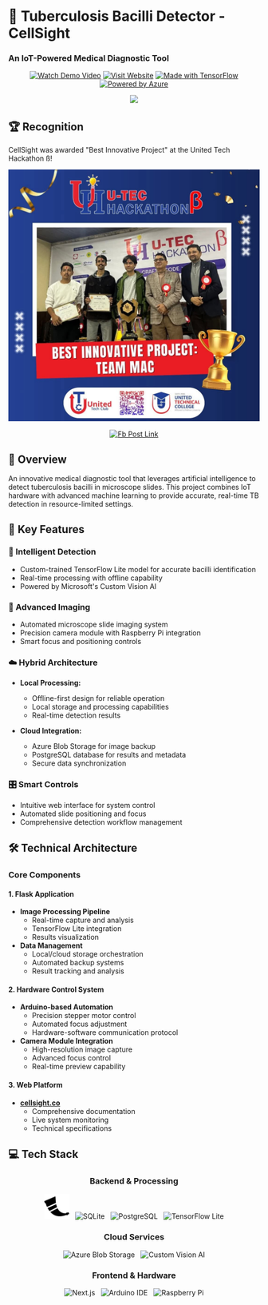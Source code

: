 # 🔬 Tuberculosis Bacilli Detector - CellSight
### An IoT-Powered Medical Diagnostic Tool

<div align="center">

[![Watch Demo Video](https://img.shields.io/badge/Watch_Demo-FF0000?style=for-the-badge&logo=youtube&logoColor=white)](https://www.youtube.com/watch?v=QeKGnAG90_c)
[![Visit Website](https://img.shields.io/badge/Visit_Website-00A0DC?style=for-the-badge&logo=internetexplorer&logoColor=white)](https://cellsight.co)
[![Made with TensorFlow](https://img.shields.io/badge/TensorFlow-FF6F00?style=for-the-badge&logo=tensorflow&logoColor=white)](https://www.tensorflow.org/)
[![Powered by Azure](https://img.shields.io/badge/Microsoft_Azure-0089D6?style=for-the-badge&logo=microsoft-azure&logoColor=white)](https://azure.microsoft.com/)

[<img src="https://img.youtube.com/vi/QeKGnAG90_c/maxresdefault.jpg" width="600px" />](https://www.youtube.com/watch?v=QeKGnAG90_c)

</div>

## 🏆 Recognition
CellSight was awarded "Best Innovative Project" at the United Tech Hackathon ß!

<img src="./achievement.jpg" alt="United Tech Hackathon Award" width="600px"/>

<div align="center">

[![Fb Post Link](https://img.shields.io/badge/Fb_Post_Link-1877F2?style=for-the-badge&logo=facebook&logoColor=white)](https://www.facebook.com/share/p/1DzthvnbGb/)

</div>


## 🎯 Overview

An innovative medical diagnostic tool that leverages artificial intelligence to detect tuberculosis bacilli in microscope slides. This project combines IoT hardware with advanced machine learning to provide accurate, real-time TB detection in resource-limited settings.

## 🚀 Key Features

### 🤖 Intelligent Detection
- Custom-trained TensorFlow Lite model for accurate bacilli identification
- Real-time processing with offline capability
- Powered by Microsoft's Custom Vision AI

### 📸 Advanced Imaging
- Automated microscope slide imaging system
- Precision camera module with Raspberry Pi integration
- Smart focus and positioning controls

### ☁️ Hybrid Architecture
- **Local Processing:**
  - Offline-first design for reliable operation
  - Local storage and processing capabilities
  - Real-time detection results

- **Cloud Integration:**
  - Azure Blob Storage for image backup
  - PostgreSQL database for results and metadata
  - Secure data synchronization

### 🎛️ Smart Controls
- Intuitive web interface for system control
- Automated slide positioning and focus
- Comprehensive detection workflow management

## 🛠️ Technical Architecture

### Core Components

#### 1. Flask Application
- **Image Processing Pipeline**
  - Real-time capture and analysis
  - TensorFlow Lite integration
  - Results visualization
- **Data Management**
  - Local/cloud storage orchestration
  - Automated backup systems
  - Result tracking and analysis

#### 2. Hardware Control System
- **Arduino-based Automation**
  - Precision stepper motor control
  - Automated focus adjustment
  - Hardware-software communication protocol
- **Camera Module Integration**
  - High-resolution image capture
  - Advanced focus control
  - Real-time preview capability

#### 3. Web Platform
- **[cellsight.co](https://cellsight.co)**
  - Comprehensive documentation
  - Live system monitoring
  - Technical specifications

## 💻 Tech Stack

<div align="center">

### Backend & Processing
<img src="https://raw.githubusercontent.com/simple-icons/simple-icons/develop/icons/flask.svg" width="50" title="Flask" /> &nbsp;
<img src="https://raw.githubusercontent.com/simple-icons/simple-icons/develop/icons/sqlite.svg" width="50" title="SQLite" /> &nbsp;
<img src="https://raw.githubusercontent.com/simple-icons/simple-icons/develop/icons/postgresql.svg" width="50" title="PostgreSQL" /> &nbsp;
<img src="https://raw.githubusercontent.com/simple-icons/simple-icons/develop/icons/tensorflow.svg" width="50" title="TensorFlow Lite" />

### Cloud Services
<img src="https://www.element61.be/sites/default/files/img_competences/Azure%2520Blob%2520Storage.png" width="50" title="Azure Blob Storage" /> &nbsp;
<img src="https://res.cloudinary.com/apideck/image/upload/v1545264776/catalog/custom-vision/icon128x128.png" width="50" title="Custom Vision AI" />

### Frontend & Hardware
<img src="https://raw.githubusercontent.com/simple-icons/simple-icons/develop/icons/nextdotjs.svg" width="50" title="Next.js" /> &nbsp;
<img src="https://raw.githubusercontent.com/simple-icons/simple-icons/develop/icons/arduino.svg" width="50" title="Arduino IDE" /> &nbsp;
<img src="https://raw.githubusercontent.com/simple-icons/simple-icons/develop/icons/raspberrypi.svg" width="50" title="Raspberry Pi" />

</div>
